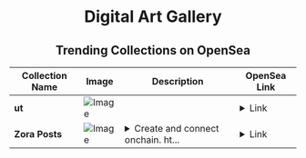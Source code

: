<div align="center">

# Digital Art Gallery

## Trending Collections on OpenSea

| Collection Name                       | Image                                                                                     | Description                       | OpenSea Link                                                                                          |
|---------------------------------------|-------------------------------------------------------------------------------------------|-----------------------------------|--------------------------------------------------------------------------------------------------------|
| **ut** | ![Image](https://i.seadn.io/s/raw/files/dd234c0f4fb1df8ae65d975f9c566b7a.jpg?w=500&auto=format?w=200&auto=format) |  | <details><summary>Link</summary>[ut](https://opensea.io/collection/ut-26)</details> |
| **Zora Posts** | ![Image](https://i.seadn.io/s/raw/files/eced14182ef61a25a1df6b0e6d714bf6.jpg?w=500&auto=format?w=200&auto=format) | <details><summary>Create and connect onchain. ht...</summary>Create and connect onchain. https://zora.co</details> | <details><summary>Link</summary>[Zora Posts](https://opensea.io/collection/zora-posts-18322)</details> |

</div>